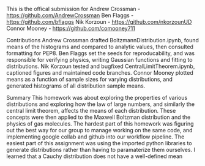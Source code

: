 This is the offical submission for
Andrew Crossman - https://github.com/AndrewCrossman
Ben Flaggs - https://github.com/bflaggs
Nik Korzoun - https://github.com/nkorzounUD
Connor Mooney - https://github.com/comooney711

Contributions
Andrew Crossman drafted BoltzmannDistribution.ipynb, found means of the histograms and compared to analytic values, then consulted formatting for PEP8. Ben Flaggs set the seeds for reproducability, and was responsible for verifying physics, writing Gaussian functions and fitting to distributions. Nik Korzoun tested and bugfixed CentralLimitTheorem.ipynb, captioned figures and maintained code branches. Connor Mooney plotted means as a function of sample sizes for varying distributions, and generated histograms of all distribution sample means.

Summary
This homework was about exploring the properties of various distributions and exploring how the law of large numbers, and similarly the central limit theorem, affects the means of each distribution. These concepts were then applied to the Maxwell Boltzman distribution and the physics of gas molecules.
The hardest part of this homework was figuring out the best way for our group to manage working on the same code, and implementing google collab and github into our workflow pipeline.
The easiest part of this assignment was using the imported python libraries to generate distributions rather than having to paramaterize them ourselves.
I learned that a Cauchy distribution does not have a well-defined mean

